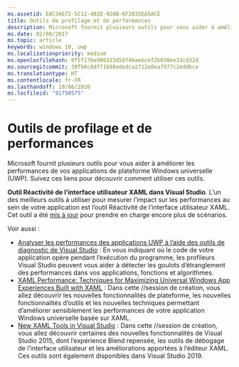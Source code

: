 ```yaml
---
ms.assetid: EAC34672-5C12-402D-920B-6F2835EA5ACE
title: Outils de profilage et de performances
description: Microsoft fournit plusieurs outils pour vous aider à améliorer les performances de vos applications de plateforme Windows universelle (UWP).
ms.date: 02/08/2017
ms.topic: article
keywords: windows 10, uwp
ms.localizationpriority: medium
ms.openlocfilehash: 0f5f176e980323d58f4baebcef2b030ee33cd32d
ms.sourcegitcommit: 39fb8c0dff1b98ededca2f12e8ea7977c2eddbce
ms.translationtype: HT
ms.contentlocale: fr-FR
ms.lasthandoff: 10/06/2020
ms.locfileid: "91750575"
---
```

# <a name="tools-for-profiling-and-performance"></a>Outils de profilage et de performances


Microsoft fournit plusieurs outils pour vous aider à améliorer les performances de vos applications de plateforme Windows universelle (UWP). Suivez ces liens pour découvrir comment utiliser ces outils.

**Outil Réactivité de l’interface utilisateur XAML dans Visual Studio**. L’un des meilleurs outils à utiliser pour mesurer l’impact sur les performances au sein de votre application est l’outil Réactivité de l’interface utilisateur XAML. Cet outil a été [mis à jour](https://devblogs.microsoft.com/wpf/new-ui-performance-analysis-tool-for-wpf-applications/) pour prendre en charge encore plus de scénarios.

Voir aussi :

* [Analyser les performances des applications UWP à l’aide des outils de diagnostic de Visual Studio](/visualstudio/profiling/profiling-tools) : En vous indiquant où le code de votre application opère pendant l’exécution du programme, les profileurs Visual Studio peuvent vous aider à détecter les goulots d’étranglement des performances dans vos applications, fonctions et algorithmes.
* [XAML Performance: Techniques for Maximizing Universal Windows App Experiences Built with XAML](https://channel9.msdn.com/Events/Build/2015/3-698) : Dans cette //session de création, vous allez découvrir les nouvelles fonctionnalités de plateforme, les nouvelles fonctionnalités d’outils et les nouvelles techniques permettant d’améliorer sensiblement les performances de votre application Windows universelle basée sur XAML.
* [New XAML Tools in Visual Studio](https://channel9.msdn.com/Events/Build/2015/2-697) : Dans cette //session de création, vous allez découvrir certaines des nouvelles fonctionnalités de Visual Studio 2015, dont l’expérience Blend repensée, les outils de débogage de l’interface utilisateur et les améliorations apportées à l’éditeur XAML. Ces outils sont également disponibles dans Visual Studio 2019.